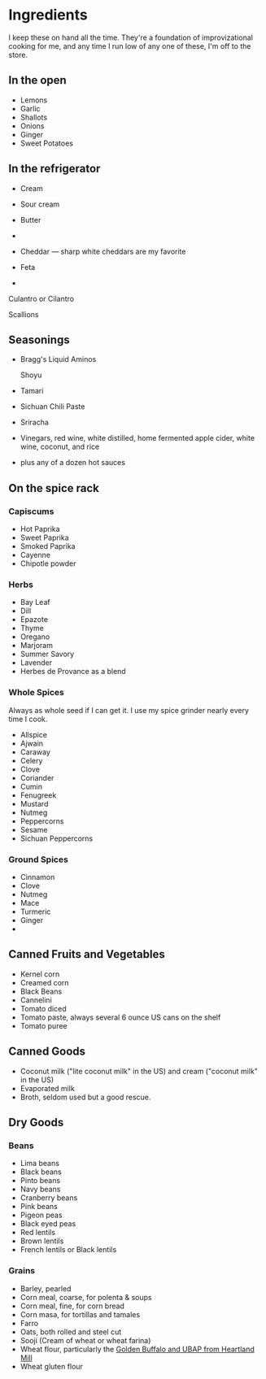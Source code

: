 Ingredients
===========

I keep these on hand all the time. They're a foundation of improvizational cooking for me, and any time I run low of any one of these, I'm off to the store.

In the open
-----------

- Lemons
- Garlic
- Shallots
- Onions
- Ginger
- Sweet Potatoes

In the refrigerator
-------------------

- Cream

- Sour cream

- Butter

- 

- Cheddar — sharp white cheddars are my favorite

- Feta

- 

  Culantro or Cilantro

  Scallions

Seasonings
----------

- Bragg's Liquid Aminos

  Shoyu

- Tamari

- Sichuan Chili Paste

- Sriracha

- Vinegars, red wine, white distilled, home fermented apple cider, white wine, coconut, and rice

- plus any of a dozen hot sauces

On the spice rack
-----------------

### Capiscums

- Hot Paprika
- Sweet Paprika
- Smoked Paprika
- Cayenne
- Chipotle powder

### Herbs

- Bay Leaf
- Dill
- Epazote
- Thyme
- Oregano
- Marjoram
- Summer Savory
- Lavender
- Herbes de Provance as a blend

### Whole Spices

Always as whole seed if I can get it. I use my spice grinder nearly every time I cook.

- Allspice
- Ajwain
- Caraway
- Celery
- Clove
- Coriander
- Cumin
- Fenugreek
- Mustard
- Nutmeg
- Peppercorns
- Sesame
- Sichuan Peppercorns

### Ground Spices

- Cinnamon
- Clove
- Nutmeg
- Mace
- Turmeric
- Ginger
- 

Canned Fruits and Vegetables
----------------------------

- Kernel corn
- Creamed corn
- Black Beans
- Cannelini 
- Tomato diced
- Tomato paste, always several 6 ounce US cans on the shelf
- Tomato puree

Canned Goods
------------

- Coconut milk ("lite coconut milk" in the US) and cream ("coconut milk" in the US)
- Evaporated milk
- Broth, seldom used but a good rescue.

Dry Goods
---------

### Beans

- Lima beans
- Black beans
- Pinto beans
- Navy beans
- Cranberry beans
- Pink beans
- Pigeon peas
- Black eyed peas
- Red lentils
- Brown lentils
- French lentils or Black lentils

### Grains

- Barley, pearled
- Corn meal, coarse, for polenta & soups
- Corn meal, fine, for corn bread
- Corn masa, for tortillas and tamales
- Farro
- Oats, both rolled and steel cut
- Sooji (Cream of wheat or wheat farina)
- Wheat flour, particularly the [Golden Buffalo and UBAP from Heartland Mill](http://www.heartlandmill.com/product.html)
- Wheat gluten flour